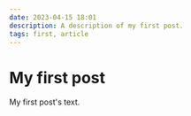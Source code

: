 ```yaml
---
date: 2023-04-15 18:01
description: A description of my first post.
tags: first, article
---
```

# My first post

My first post's text.
